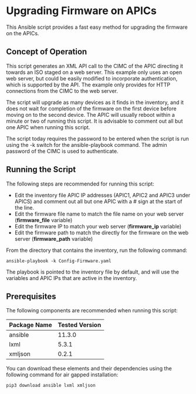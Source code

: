 # Upgrading Firmware on APICs
This Ansible script provides a fast easy method for upgrading the firmware on the APICs.

## Concept of Operation
This script generates an XML API call to the CIMC of the APIC directing it towards an ISO staged on a web server. This example only uses an open web server, but could be easily modified to incorporate authentication, which is supported by the API. The example only provides for HTTP connections from the CIMC to the web server.

The script will upgrade as many devices as it finds in the inventory, and it does not wait for completion of the firmware on the first device before moving on to the second device. The APIC will usually reboot within a minute or two of running this script. It is advisable to comment out all but one APIC when running this script.

The script today requires the password to be entered when the script is run using the -k switch for the ansible-playbook command. The admin password of the CIMC is used to authenticate.

## Running the Script
The following steps are recommended for running this script:

- Edit the inventory file APIC IP addresses (APIC1, APIC2 and APIC3 under APICS) and comment out all but one APIC with a # sign at the start of the line.
- Edit the firmware file name to match the file name on your web server (**firmware_file** variable)
- Edit the firmware IP to match your web server (**firmware_ip** variable)
- Edit the firmware path to match the directly for the firmware on the web server (**firmware_path** variable)

From the directory that contains the inventory, run the following command:

```
ansible-playbook -k Config-Firmware.yaml
```

The playbook is pointed to the inventory file by default, and will use the variables and APIC IPs that are active in the inventory.

## Prerequisites

The following components are recommended when running this script:

| Package Name | Tested Version |
| ------------ | -------------- |
| ansible | 11.3.0 |
| lxml | 5.3.1 |
| xmljson | 0.2.1 |

You can download these elements and their dependencies using the following command for air gapped installation:
```
pip3 download ansible lxml xmljson
```
